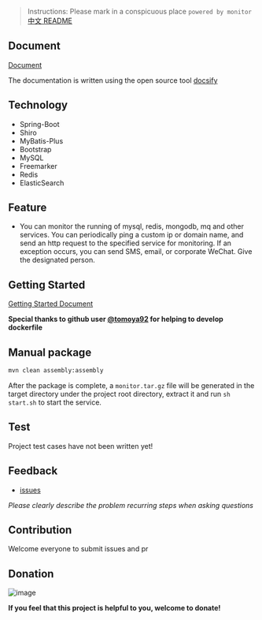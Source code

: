 > Instructions: Please mark in a conspicuous place `powered by monitor`
[中文 README](README.md)
## Document

[Document](https://github.com/Liuguozhu/monitor/#/)

The documentation is written using the open source tool [docsify](https://docsify.js.org/#/quickstart)

## Technology

- Spring-Boot
- Shiro
- MyBatis-Plus
- Bootstrap
- MySQL
- Freemarker
- Redis
- ElasticSearch

## Feature

- You can monitor the running of mysql, redis, mongodb, mq and other services. You can periodically ping a custom ip or domain name, and send an http request to the specified service for monitoring. If an exception occurs, you can send SMS, email, or corporate WeChat. Give the designated person.

## Getting Started

[Getting Started Document](https://github.com/Liuguozhu/monitor/#/getting-started)

**Special thanks to github user [@tomoya92](https://github.com/tomoya92) for helping to develop dockerfile**

## Manual package

```bash
mvn clean assembly:assembly
```

After the package is complete, a `monitor.tar.gz` file will be generated in the target directory under the project root directory, extract it and run `sh start.sh` to start the service.


## Test

Project test cases have not been written yet!

## Feedback

- [issues](https://github.com/Liuguozhu/monitor/issues)

*Please clearly describe the problem recurring steps when asking questions*

## Contribution

Welcome everyone to submit issues and pr

## Donation

![image](https://coding-net-production-pp-ci.codehub.cn/587aa702-bb99-4587-8075-2c2f475643d5.jpeg)

**If you feel that this project is helpful to you, welcome to donate!**


